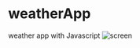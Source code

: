 # weatherApp
weather app with Javascript
![screen](https://github.com/kubra-m11/weatherApp/assets/90907447/13fe2a68-2e5a-426d-9285-7f8e1efe9d67)
